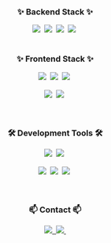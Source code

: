 

<h3 align="center">✨ Backend Stack ✨</h3>
<div align="center">
  <img src="https://img.shields.io/badge/Java-007396?style=for-the-badge&logo=java&logoColor=white"/>&nbsp
  <img src="https://img.shields.io/badge/Spring Boot-6DB33F?style=for-the-badge&logo=Spring Boot&logoColor=white"/>&nbsp
  <img src="https://img.shields.io/badge/MySQL-4479A1?style=for-the-badge&logo=MySQL&logoColor=white"/>&nbsp
  <img src="https://img.shields.io/badge/MariaDB-003545?style=for-the-badge&logo=mariadb&logoColor=white"/>&nbsp
</div>
<br/>

<h3 align="center">✨ Frontend Stack ✨</h3>
<div align="center">
  <img src="https://img.shields.io/badge/javascript-F7DF1E?style=for-the-badge&logo=javascript&logoColor=black"/>&nbsp
  <img src="https://img.shields.io/badge/Vue.js-4FC08D?style=for-the-badge&logo=Vue.js&logoColor=white"/>&nbsp
  <img src="https://img.shields.io/badge/React-61DAFB?style=for-the-badge&logo=React&logoColor=black"/>&nbsp
</div>
<br/>
<div align="center">
  <img src="https://img.shields.io/badge/html5-E34F26?style=for-the-badge&logo=html5&logoColor=white"/>&nbsp
  <img src="https://img.shields.io/badge/css3-1572B6?style=for-the-badge&logo=css3&logoColor=white"/>&nbsp
</div>

<br>
<br/>

<h3 align="center">🛠 Development Tools 🛠</h3>
<div align="center">
  <img src="https://img.shields.io/badge/IntelliJ IDEA-000000?style=for-the-badge&logo=IntelliJ IDEA&logoColor=white"/>&nbsp
  <img src="https://img.shields.io/badge/VSCode-007ACC?style=for-the-badge&logo=Visual Studio Code&logoColor=white"/>&nbsp
</div>
<br/>

<div align="center">
  <img src="https://img.shields.io/badge/git-F05032?style=for-the-badge&logo=git&logoColor=white"/>&nbsp
  <img src="https://img.shields.io/badge/github-181717?style=for-the-badge&logo=github&logoColor=white"/>&nbsp
  <img src="https://img.shields.io/badge/Notion-000000?style=for-the-badge&logo=notion&logoColor=white"/>&nbsp
</div>

<br>
<br/>

<h3 align="center">📫 Contact 📫</h3>
<div align="center">
  <a href="mailto:wonjung67@gmail.com">
    <img src="https://img.shields.io/badge/Gmail-D14836?style=for-the-badge&logo=gmail&logoColor=white"/>&nbsp
  </a>
  <a href="https://github.com/AwayJung">
    <img src="https://img.shields.io/badge/GitHub-181717?style=for-the-badge&logo=github&logoColor=white"/>&nbsp
  </a>
</div>


